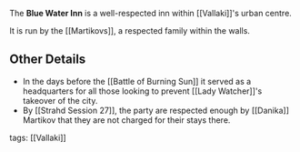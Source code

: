 The **Blue Water Inn** is a well-respected inn within [[Vallaki]]'s urban centre. 

It is run by the [[Martikovs]], a respected family within the walls.

## Other Details
- In the days before the [[Battle of Burning Sun]] it served as a headquarters for all those looking to prevent [[Lady Watcher]]'s takeover of the city.
- By [[Strahd Session 27]], the party are respected enough by [[Danika]] Martikov that they are not charged for their stays there.

tags: [[Vallaki]]